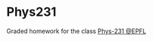 # Phys231
Graded homework for the class [Phys-231 @EPFL](https://isa.epfl.ch/imoniteur_ISAP/!itffichecours.htm?ww_i_matiere=3575330530&amp;ww_x_anneeacad=2305107546&amp;ww_i_section=945571&amp;ww_i_niveau=6683117&amp;ww_c_langue=fr)

